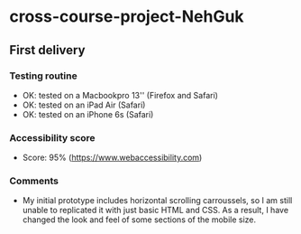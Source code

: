 # cross-course-project-NehGuk

## First delivery

### Testing routine

- OK: tested on a Macbookpro 13'' (Firefox and Safari)
- OK: tested on an iPad Air (Safari)
- OK: tested on an iPhone 6s (Safari)

### Accessibility score

- Score: 95% (https://www.webaccessibility.com)

### Comments

- My initial prototype includes horizontal scrolling carroussels, so I am still unable to replicated it with just basic HTML and CSS. As a result, I have changed the look and feel of some sections of the mobile size.
